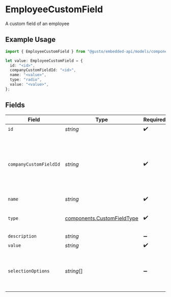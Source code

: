 # EmployeeCustomField

A custom field of an employee

## Example Usage

```typescript
import { EmployeeCustomField } from "@gusto/embedded-api/models/components";

let value: EmployeeCustomField = {
  id: "<id>",
  companyCustomFieldId: "<id>",
  name: "<value>",
  type: "radio",
  value: "<value>",
};
```

## Fields

| Field                                                                             | Type                                                                              | Required                                                                          | Description                                                                       |
| --------------------------------------------------------------------------------- | --------------------------------------------------------------------------------- | --------------------------------------------------------------------------------- | --------------------------------------------------------------------------------- |
| `id`                                                                              | *string*                                                                          | :heavy_check_mark:                                                                | N/A                                                                               |
| `companyCustomFieldId`                                                            | *string*                                                                          | :heavy_check_mark:                                                                | This is the id of the response object from when you get the company custom fields |
| `name`                                                                            | *string*                                                                          | :heavy_check_mark:                                                                | N/A                                                                               |
| `type`                                                                            | [components.CustomFieldType](../../models/components/customfieldtype.md)          | :heavy_check_mark:                                                                | Input type for the custom field.                                                  |
| `description`                                                                     | *string*                                                                          | :heavy_minus_sign:                                                                | N/A                                                                               |
| `value`                                                                           | *string*                                                                          | :heavy_check_mark:                                                                | N/A                                                                               |
| `selectionOptions`                                                                | *string*[]                                                                        | :heavy_minus_sign:                                                                | An array of options for fields of type radio. Otherwise, null.                    |